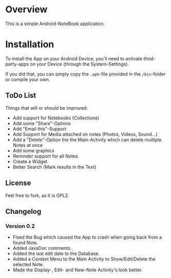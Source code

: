 # Overview #
This is a simple Android-NoteBook application.

# Installation #
To install the App on your Android Device, you'll need to activate third-party-apps on your
Device (through the System-Settings).

If you did that, you can simply copy the `.apk`-file
provided in the `/bin`-folder or compile your own.

## ToDo List ##
Things that will or should be improved:

* Add support for Notebooks (Collections)
* Add some "Share"-Options
* Add "Email this"-Support
* Add Support for Media attached on notes (Photos, Videos, Sound...)
* Add a "Delete"-Option the the Main-Activity which can delete multiple Notes at once
* Add some graphics
* Reminder support for all Notes.
* Create a Widget
* Better Search (Mark results in the Text)

## License ##
Feel free to fork, as it is GPL2.

## Changelog ##
### Version 0.2 ###
* Fixed the Bug which caused the App to crash when going back from a found Note.
* Added JavaDoc comments.
* Added the last edit date to the Database.
* Added a Context Menu to the Main Activity to Show/Edit/Delete the selected Note.
* Made the Display-, Edit- and New-Note Activity's look better.
